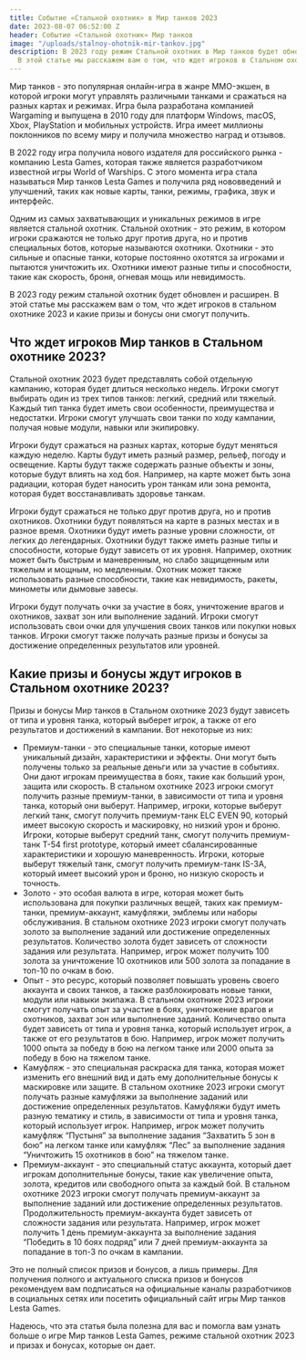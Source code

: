 ```yaml
---
title: Событие «Стальной охотник» в Мир танков 2023
date: 2023-08-07 06:52:00 Z
header: Событие «Стальной охотник» Мир танков
image: "/uploads/stalnoy-ohotnik-mir-tankov.jpg"
description: В 2023 году режим Cтальной охотник в Мир танков будет обновлен и расширен.
  В этой статье мы расскажем вам о том, что ждет игроков в Стальном охотнике...
---
```


Мир танков - это популярная онлайн-игра в жанре MMO-экшен, в которой игроки могут управлять различными танками и сражаться на разных картах и режимах. Игра была разработана компанией Wargaming и выпущена в 2010 году для платформ Windows, macOS, Xbox, PlayStation и мобильных устройств. Игра имеет миллионы поклонников по всему миру и получила множество наград и отзывов.

В 2022 году игра получила нового издателя для российского рынка - компанию Lesta Games, которая также является разработчиком известной игры World of Warships. С этого момента игра стала называться Мир танков Lesta Games и получила ряд нововведений и улучшений, таких как новые карты, танки, режимы, графика, звук и интерфейс.

Одним из самых захватывающих и уникальных режимов в игре является стальной охотник. Стальной охотник - это режим, в котором игроки сражаются не только друг против друга, но и против специальных ботов, которые называются охотники. Охотники - это сильные и опасные танки, которые постоянно охотятся за игроками и пытаются уничтожить их. Охотники имеют разные типы и способности, такие как скорость, броня, огневая мощь или невидимость.

В 2023 году режим стальной охотник будет обновлен и расширен. В этой статье мы расскажем вам о том, что ждет игроков в стальном охотнике 2023 и какие призы и бонусы они смогут получить.

## Что ждет игроков Мир танков в Cтальном охотнике 2023?

Стальной охотник 2023 будет представлять собой отдельную кампанию, которая будет длиться несколько недель. Игроки смогут выбирать один из трех типов танков: легкий, средний или тяжелый. Каждый тип танка будет иметь свои особенности, преимущества и недостатки. Игроки смогут улучшать свои танки по ходу кампании, получая новые модули, навыки или экипировку.

Игроки будут сражаться на разных картах, которые будут меняться каждую неделю. Карты будут иметь разный размер, рельеф, погоду и освещение. Карты будут также содержать разные объекты и зоны, которые будут влиять на ход боя. Например, на карте может быть зона радиации, которая будет наносить урон танкам или зона ремонта, которая будет восстанавливать здоровье танкам.

Игроки будут сражаться не только друг против друга, но и против охотников. Охотники будут появляться на карте в разных местах и в разное время. Охотники будут иметь разные уровни сложности, от легких до легендарных. Охотники будут также иметь разные типы и способности, которые будут зависеть от их уровня. Например, охотник может быть быстрым и маневренным, но слабо защищенным или тяжелым и мощным, но медленным. Охотник может также использовать разные способности, такие как невидимость, ракеты, минометы или дымовые завесы.

Игроки будут получать очки за участие в боях, уничтожение врагов и охотников, захват зон или выполнение заданий. Игроки смогут использовать свои очки для улучшения своих танков или покупки новых танков. Игроки смогут также получать разные призы и бонусы за достижение определенных результатов или уровней.

<!-- Yandex.RTB R-A-1959236-6 -->
<div id="yandex_rtb_R-A-1959236-6"></div>
<script>window.yaContextCb.push(()=>{
	Ya.Context.AdvManager.render({
		"blockId": "R-A-1959236-6",
		"renderTo": "yandex_rtb_R-A-1959236-6"
	})
})
</script>

## Какие призы и бонусы ждут игроков в Стальном охотнике 2023?

Призы и бонусы Мир танков в Стальном охотнике 2023 будут зависеть от типа и уровня танка, который выберет игрок, а также от его результатов и достижений в кампании. Вот некоторые из них:

* Премиум-танки - это специальные танки, которые имеют уникальный дизайн, характеристики и эффекты. Они могут быть получены только за реальные деньги или за участие в событиях. Они дают игрокам преимущества в боях, такие как больший урон, защита или скорость. В стальном охотнике 2023 игроки смогут получить разные премиум-танки, в зависимости от типа и уровня танка, который они выберут. Например, игроки, которые выберут легкий танк, смогут получить премиум-танк ELC EVEN 90, который имеет высокую скорость и маскировку, но низкий урон и броню. Игроки, которые выберут средний танк, смогут получить премиум-танк T-54 first prototype, который имеет сбалансированные характеристики и хорошую маневренность. Игроки, которые выберут тяжелый танк, смогут получить премиум-танк IS-3A, который имеет высокий урон и броню, но низкую скорость и точность.
* Золото - это особая валюта в игре, которая может быть использована для покупки различных вещей, таких как премиум-танки, премиум-аккаунт, камуфляжи, эмблемы или наборы обслуживания. В стальном охотнике 2023 игроки смогут получать золото за выполнение заданий или достижение определенных результатов. Количество золота будет зависеть от сложности задания или результата. Например, игрок может получить 100 золота за уничтожение 10 охотников или 500 золота за попадание в топ-10 по очкам в бою.
* Опыт - это ресурс, который позволяет повышать уровень своего аккаунта и своих танков, а также разблокировать новые танки, модули или навыки экипажа. В стальном охотнике 2023 игроки смогут получать опыт за участие в боях, уничтожение врагов и охотников, захват зон или выполнение заданий. Количество опыта будет зависеть от типа и уровня танка, который использует игрок, а также от его результатов в бою. Например, игрок может получить 1000 опыта за победу в бою на легком танке или 2000 опыта за победу в бою на тяжелом танке.
* Камуфляж - это специальная раскраска для танка, которая может изменить его внешний вид и дать ему дополнительные бонусы к маскировке или защите. В стальном охотнике 2023 игроки смогут получать разные камуфляжи за выполнение заданий или достижение определенных результатов. Камуфляжи будут иметь разную тематику и стиль, в зависимости от типа и уровня танка, который использует игрок. Например, игрок может получить камуфляж “Пустыня” за выполнение задания “Захватить 5 зон в бою” на легком танке или камуфляж “Лес” за выполнение задания “Уничтожить 15 охотников в бою” на тяжелом танке.
* Премиум-аккаунт - это специальный статус аккаунта, который дает игрокам дополнительные бонусы, такие как увеличение опыта, золота, кредитов или свободного опыта за каждый бой. В стальном охотнике 2023 игроки смогут получать премиум-аккаунт за выполнение заданий или достижение определенных результатов. Продолжительность премиум-аккаунта будет зависеть от сложности задания или результата. Например, игрок может получить 1 день премиум-аккаунта за выполнение задания “Победить в 10 боях подряд” или 7 дней премиум-аккаунта за попадание в топ-3 по очкам в кампании.

Это не полный список призов и бонусов, а лишь примеры. Для получения полного и актуального списка призов и бонусов рекомендуем вам подписаться на официальные каналы разработчиков в социальных сетях или посетить официальный сайт игры Мир танков Lesta Games.

Надеюсь, что эта статья была полезна для вас и помогла вам узнать больше о игре Мир танков Lesta Games, режиме стальной охотник 2023 и призах и бонусах, которые он дает.
